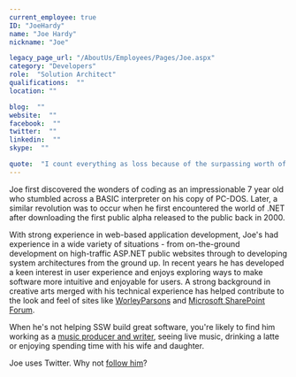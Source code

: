 ```yaml
---
current_employee: true
ID: "JoeHardy"
name: "Joe Hardy"
nickname: "Joe"

legacy_page_url: "/AboutUs/Employees/Pages/Joe.aspx"
category: "Developers"
role:  "Solution Architect"
qualifications:  ""
location: ""

blog:  ""
website:  ""
facebook:  ""
twitter:  ""
linkedin:  ""
skype:  ""

quote:  "I count everything as loss because of the surpassing worth of knowing Christ Jesus my Lord (Philippians 3:8)"
---
```


Joe first discovered the wonders of coding as an impressionable 7 year old who stumbled across a BASIC interpreter on his copy of PC-DOS. Later, a similar revolution was to occur when he first encountered the world of .NET after downloading the first public alpha released to the public back in 2000.

With strong experience in web-based application development, Joe's had experience in a wide variety of situations - from on-the-ground development on high-traffic ASP.NET public websites through to developing system architectures from the ground up. In recent years he has developed a keen interest in user experience and enjoys exploring ways to make software more intuitive and enjoyable for users. A strong background in creative arts merged with his technical experience has helped contribute to the look and feel of sites like [WorleyParsons](http://www.worleyparsons.com/) and [Microsoft SharePoint Forum](http://www.microsoftsharepoint.com/).

When he's not helping SSW build great software, you're likely to find him working as a [music producer and writer](http://joe.hardy.id.au/), seeing live music, drinking a latte or enjoying spending time with his wife and daughter.

Joe uses Twitter. Why not [follow him](http://twitter.com/flukazoid)?